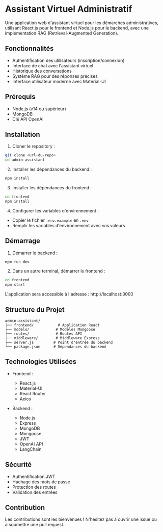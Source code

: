 # Assistant Virtuel Administratif

Une application web d'assistant virtuel pour les démarches administratives, utilisant React.js pour le frontend et Node.js pour le backend, avec une implémentation RAG (Retrieval-Augmented Generation).

## Fonctionnalités

- Authentification des utilisateurs (inscription/connexion)
- Interface de chat avec l'assistant virtuel
- Historique des conversations
- Système RAG pour des réponses précises
- Interface utilisateur moderne avec Material-UI

## Prérequis

- Node.js (v14 ou supérieur)
- MongoDB
- Clé API OpenAI

## Installation

1. Cloner le repository :
```bash
git clone <url-du-repo>
cd admin-assistant
```

2. Installer les dépendances du backend :
```bash
npm install
```

3. Installer les dépendances du frontend :
```bash
cd frontend
npm install
```

4. Configurer les variables d'environnement :
- Copier le fichier `.env.example` en `.env`
- Remplir les variables d'environnement avec vos valeurs

## Démarrage

1. Démarrer le backend :
```bash
npm run dev
```

2. Dans un autre terminal, démarrer le frontend :
```bash
cd frontend
npm start
```

L'application sera accessible à l'adresse : http://localhost:3000

## Structure du Projet

```
admin-assistant/
├── frontend/           # Application React
├── models/            # Modèles Mongoose
├── routes/            # Routes API
├── middleware/        # Middleware Express
├── server.js         # Point d'entrée du backend
└── package.json      # Dépendances du backend
```

## Technologies Utilisées

- Frontend :
  - React.js
  - Material-UI
  - React Router
  - Axios

- Backend :
  - Node.js
  - Express
  - MongoDB
  - Mongoose
  - JWT
  - OpenAI API
  - LangChain

## Sécurité

- Authentification JWT
- Hachage des mots de passe
- Protection des routes
- Validation des entrées

## Contribution

Les contributions sont les bienvenues ! N'hésitez pas à ouvrir une issue ou à soumettre une pull request. 